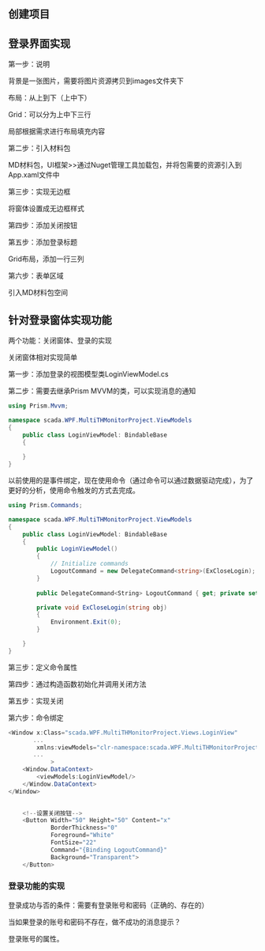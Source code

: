 ## 创建项目



## 登录界面实现

第一步：说明

背景是一张图片，需要将图片资源拷贝到images文件夹下

布局：从上到下（上中下）

Grid：可以分为上中下三行

局部根据需求进行布局填充内容

第二步：引入材料包

MD材料包，UI框架>>通过Nuget管理工具加载包，并将包需要的资源引入到App.xaml文件中

第三步：实现无边框

将窗体设置成无边框样式

第四步：添加关闭按钮

第五步：添加登录标题

Grid布局，添加一行三列

第六步：表单区域

引入MD材料包空间

## 针对登录窗体实现功能

两个功能：关闭窗体、登录的实现

关闭窗体相对实现简单

第一步：添加登录的视图模型类LoginViewModel.cs

第二步：需要去继承Prism MVVM的类，可以实现消息的通知

```c#
using Prism.Mvvm;

namespace scada.WPF.MultiTHMonitorProject.ViewModels
{
    public class LoginViewModel: BindableBase
    {
        
    }
}
```

以前使用的是事件绑定，现在使用命令（通过命令可以通过数据驱动完成），为了更好的分析，使用命令触发的方式去完成。

```c#
using Prism.Commands;

namespace scada.WPF.MultiTHMonitorProject.ViewModels
{
    public class LoginViewModel: BindableBase
    {
        public LoginViewModel()
        {
            // Initialize commands
            LogoutCommand = new DelegateCommand<string>(ExCloseLogin);
        }
       
        public DelegateCommand<String> LogoutCommand { get; private set; }

        private void ExCloseLogin(string obj)
        {
            Environment.Exit(0);
        }

    }
}
```

第三步：定义命令属性

第四步：通过构造函数初始化并调用关闭方法

第五步：实现关闭

第六步：命令绑定

```c#
<Window x:Class="scada.WPF.MultiTHMonitorProject.Views.LoginView"
       ...
        xmlns:viewModels="clr-namespace:scada.WPF.MultiTHMonitorProject.ViewModels"
       ...
            >
    <Window.DataContext>
        <viewModels:LoginViewModel/>
    </Window.DataContext>
</Window>

            
    <!--设置关闭按钮-->
    <Button Width="50" Height="50" Content="x"
            BorderThickness="0"
            Foreground="White"
            FontSize="22"
            Command="{Binding LogoutCommand}"
            Background="Transparent">
    </Button>
```

### 登录功能的实现

登录成功与否的条件：需要有登录账号和密码（正确的、存在的）

当如果登录的账号和密码不存在，做不成功的消息提示？

登录账号的属性。




